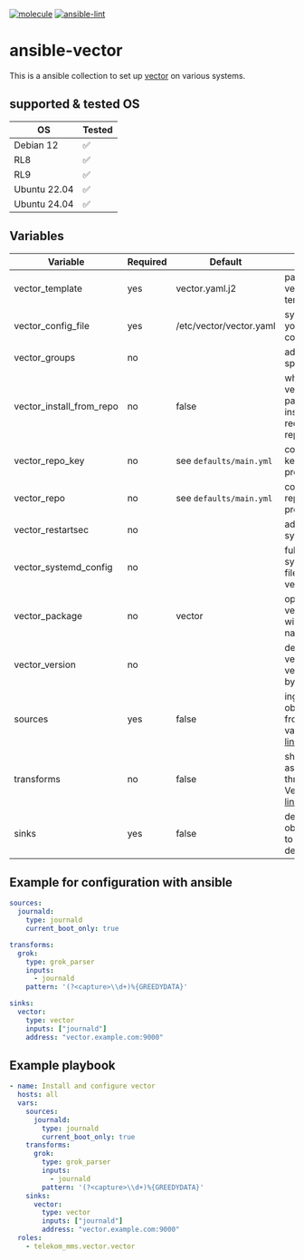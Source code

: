 [![molecule](https://github.com/telekom-mms/ansible-vector/actions/workflows/molecule.yml/badge.svg)](https://github.com/telekom-mms/ansible-vector/actions/workflows/molecule.yml) [![ansible-lint](https://github.com/telekom-mms/ansible-vector/actions/workflows/ansible-lint.yml/badge.svg)](https://github.com/telekom-mms/ansible-vector/actions/workflows/ansible-lint.yml)

# ansible-vector

This is a ansible collection to set up [vector](https://vector.dev) on various systems.

## supported & tested OS

| OS           | Tested
|--------------|--------------------
| Debian 12    | :white_check_mark:
| RL8          | :white_check_mark:
| RL9          | :white_check_mark:
| Ubuntu 22.04 | :white_check_mark:
| Ubuntu 24.04 | :white_check_mark:

## Variables

| Variable                 | Required | Default                 | Description
|--------------------------|----------|-------------------------|------------
| vector_template          | yes      | vector.yaml.j2          | path of your vector.yaml template
| vector_config_file       | yes      | /etc/vector/vector.yaml | system path of your vector.yaml configuration
| vector_groups            | no       |                         | add user vector to specified groups
| vector_install_from_repo | no       | false                   | whether to install vector from packages or install from deb or redhat based repositories
| vector_repo_key          | no       | see `defaults/main.yml` | configurable repo key, in case repo proxy is used
| vector_repo              | no       | see `defaults/main.yml` | configurable repo, in case repo proxy is used
| vector_restartsec        | no       |                         | add RestartSec to systemd config
| vector_systemd_config    | no       |                         | full path of systemd config file (needed for vector_restartsec)
| vector_package           | no       | vector                  | option to define vector version with package name
| vector_version           | no       |                         | define vector version while vector is installed by source
| sources                  | yes      | false                   | ingest observability data from a wide variety of targets [link](https://vector.dev/docs/reference/configuration/sources/)
| transforms               | no       | false                   | shape your data as it moves through your Vector topology [link](https://vector.dev/docs/reference/configuration/transforms/)
| sinks                    | yes      | false                   | deliver your observability data to a variety of destinations [link](https://vector.dev/docs/reference/configuration/sinks/)

## Example for configuration with ansible
```yaml
sources:
  journald:
    type: journald
    current_boot_only: true

transforms:
  grok:
    type: grok_parser
    inputs:
      - journald
    pattern: '(?<capture>\\d+)%{GREEDYDATA}'

sinks:
  vector:
    type: vector
    inputs: ["journald"]
    address: "vector.example.com:9000"
```

## Example playbook
```yaml
- name: Install and configure vector
  hosts: all
  vars:
    sources:
      journald:
        type: journald
        current_boot_only: true
    transforms:
      grok:
        type: grok_parser
        inputs:
          - journald
        pattern: '(?<capture>\\d+)%{GREEDYDATA}'
    sinks:
      vector:
        type: vector
        inputs: ["journald"]
        address: "vector.example.com:9000"
  roles:
    - telekom_mms.vector.vector
```
